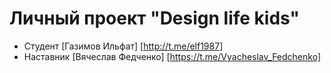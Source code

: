 # Личный проект "Design life kids"

* Студент [Газимов Ильфат] [http://t.me/elf1987]
* Наставник [Вячеслав Федченко] [https://t.me/Vyacheslav_Fedchenko]